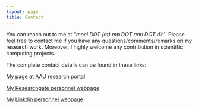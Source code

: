```yaml
---
layout: page
title: Contact
---
```


You can reach out to me at *"moei DOT (at) mp DOT aau DOT dk"*. Please feel free to contact me if you have any questions/comments/remarks on my research work. Moreover, I highly welcome any contribution in scientific computing projects.

The complete contact details can be found in these links:

[My page at AAU research portal](https://vbn.aau.dk/da/persons/moei)

[My Researchgate personnel webpage](https://www.researchgate.net/profile/Mj-Einafshar)

[My Linkdin personnel webpage](https://www.linkedin.com/in/matin-einafshar-603630a9/)



<!-- [My KU Leuven personnel webpage](https://www.kuleuven.be/wieiswie/en/person/00125548) -->

<!-- [My page in Biomechanics Research Unit website](http://www.biomech.ulg.ac.be/team/mojtaba-barzegari/) -->

